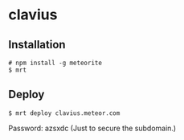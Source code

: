 clavius
=======

## Installation

```
# npm install -g meteorite
$ mrt
```

## Deploy

```
$ mrt deploy clavius.meteor.com
```

Password: azsxdc 
(Just to secure the subdomain.)
